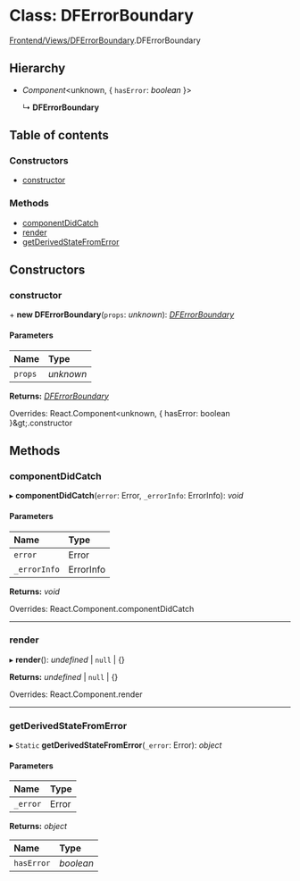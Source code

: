 # Class: DFErrorBoundary

[Frontend/Views/DFErrorBoundary](../modules/frontend_views_dferrorboundary.md).DFErrorBoundary

## Hierarchy

- _Component_<unknown, { `hasError`: _boolean_ }\>

  ↳ **DFErrorBoundary**

## Table of contents

### Constructors

- [constructor](frontend_views_dferrorboundary.dferrorboundary.md#constructor)

### Methods

- [componentDidCatch](frontend_views_dferrorboundary.dferrorboundary.md#componentdidcatch)
- [render](frontend_views_dferrorboundary.dferrorboundary.md#render)
- [getDerivedStateFromError](frontend_views_dferrorboundary.dferrorboundary.md#getderivedstatefromerror)

## Constructors

### constructor

\+ **new DFErrorBoundary**(`props`: _unknown_): [_DFErrorBoundary_](frontend_views_dferrorboundary.dferrorboundary.md)

#### Parameters

| Name    | Type      |
| :------ | :-------- |
| `props` | _unknown_ |

**Returns:** [_DFErrorBoundary_](frontend_views_dferrorboundary.dferrorboundary.md)

Overrides: React.Component&lt;unknown, { hasError: boolean }\&gt;.constructor

## Methods

### componentDidCatch

▸ **componentDidCatch**(`error`: Error, `_errorInfo`: ErrorInfo): _void_

#### Parameters

| Name         | Type      |
| :----------- | :-------- |
| `error`      | Error     |
| `_errorInfo` | ErrorInfo |

**Returns:** _void_

Overrides: React.Component.componentDidCatch

---

### render

▸ **render**(): _undefined_ \| `null` \| {}

**Returns:** _undefined_ \| `null` \| {}

Overrides: React.Component.render

---

### getDerivedStateFromError

▸ `Static` **getDerivedStateFromError**(`_error`: Error): _object_

#### Parameters

| Name     | Type  |
| :------- | :---- |
| `_error` | Error |

**Returns:** _object_

| Name       | Type      |
| :--------- | :-------- |
| `hasError` | _boolean_ |
